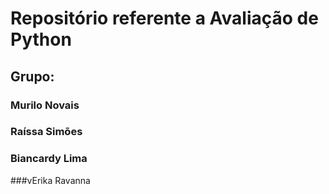 # Repositório referente a Avaliação de Python

## Grupo:
### Murilo Novais
### Raíssa Simões
### Biancardy Lima
###vErika Ravanna
